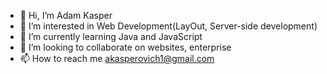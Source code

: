 - 👋 Hi, I’m Adam Kasper
- 👀 I’m interested in Web Development(LayOut, Server-side development)
- 🌱 I’m currently learning Java and JavaScript
- 💞️ I’m looking to collaborate on websites, enterprise
- 📫 How to reach me akasperovich1@gmail.com

<!---
whoisthisadam/whoisthisadam is a ✨ special ✨ repository because its `README.md` (this file) appears on your GitHub profile.
You can click the Preview link to take a look at your changes.
--->
